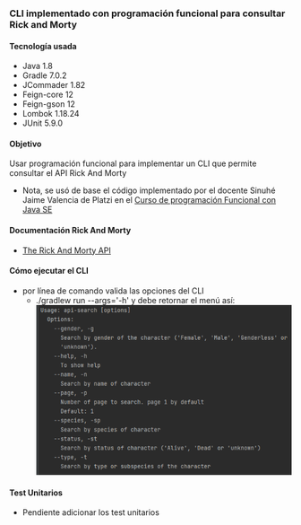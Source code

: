 
### CLI implementado con programación funcional para consultar Rick and Morty

#### Tecnología usada
- Java 1.8
- Gradle 7.0.2
- JCommader 1.82
- Feign-core 12
- Feign-gson 12
- Lombok 1.18.24
- JUnit 5.9.0

#### Objetivo
Usar programación funcional para implementar un CLI que permite consultar el API Rick And Morty
- Nota, se usó de base el código implementado por el docente Sinuhé Jaime Valencia de Platzi en el [Curso de programación Funcional con Java SE](https://platzi.com/cursos/java-funcional/)

#### Documentación Rick And Morty
- [The Rick And Morty API](https://rickandmortyapi.com/)

#### Cómo ejecutar el CLI
- por línea de comando valida las opciones del CLI
  - ./gradlew run --args='-h' y debe retornar el menú así: ![img.png](img.png)

#### Test Unitarios
- Pendiente adicionar los test unitarios